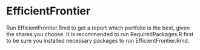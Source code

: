 # EfficientFrontier
Run EfficientFrontier.Rmd to get a report which portfolio is the best, given the shares you choose. 
It is recommended to run RequiredPackages.R first to be sure you installed necessary packages to run EfficientFrontier.Rmd. 